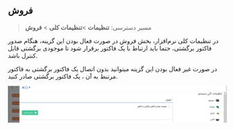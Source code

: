 ﻿## فروش

>  مسیر دسترسی:  **تنظیمات** >**تنظیمات کلی** > **فروش** 

در تنظیمات کلی نرم‌افزار، بخش فروش در صورت فعال بودن این گزینه، هنگام صدور فاکتور برگشتی، حتما باید ارتباط با یک فاکتور برقرار شود تا موجودی برگشتی قابل کنترل باشد.

در صورت غیر فعال بودن این گزینه میتوانید بدون اتصال یک فاکتور برگشتی به فاکتور مرتبط به آن ، یک فاکتور برگشتی صادر کنید.

![](Sales.png)

